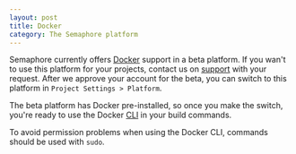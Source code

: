 ```yaml
---
layout: post
title: Docker
category: The Semaphore platform
---
```


Semaphore currently offers [Docker](https://docs.docker.com/) support in a beta
platform. If you wan't to use this platform for your projects, contact us on
[support](semaphore@renderedtext.com) with your request. After we approve your
account for the beta, you can switch to this platform in
`Project Settings > Platform`.

The beta platform has Docker pre-installed, so once you make the switch, you're
ready to use the Docker [CLI](https://docs.docker.com/reference/commandline/cli/)
in your build commands.

To avoid permission problems when using the Docker CLI, commands should be used
with `sudo`.
